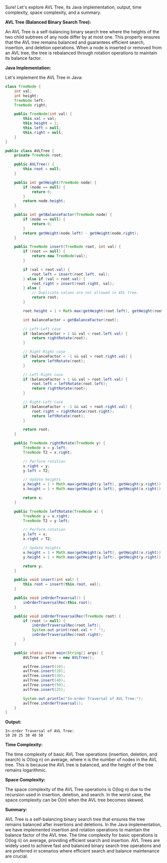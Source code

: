 Sure! Let's explore AVL Tree, its Java implementation, output, time complexity, space complexity, and a summary.

**AVL Tree (Balanced Binary Search Tree):**

An AVL Tree is a self-balancing binary search tree where the heights of the two child subtrees of any node differ by at most one. This property ensures that the AVL tree remains balanced and guarantees efficient search, insertion, and deletion operations. When a node is inserted or removed from an AVL tree, the tree is rebalanced through rotation operations to maintain its balance factor.

**Java Implementation:**

Let's implement the AVL Tree in Java:

```java
class TreeNode {
    int val;
    int height;
    TreeNode left;
    TreeNode right;

    public TreeNode(int val) {
        this.val = val;
        this.height = 1;
        this.left = null;
        this.right = null;
    }
}

public class AVLTree {
    private TreeNode root;

    public AVLTree() {
        this.root = null;
    }

    public int getHeight(TreeNode node) {
        if (node == null) {
            return 0;
        }
        return node.height;
    }

    public int getBalanceFactor(TreeNode node) {
        if (node == null) {
            return 0;
        }
        return getHeight(node.left) - getHeight(node.right);
    }

    public TreeNode insert(TreeNode root, int val) {
        if (root == null) {
            return new TreeNode(val);
        }

        if (val < root.val) {
            root.left = insert(root.left, val);
        } else if (val > root.val) {
            root.right = insert(root.right, val);
        } else {
            // Duplicate values are not allowed in AVL tree.
            return root;
        }

        root.height = 1 + Math.max(getHeight(root.left), getHeight(root.right));

        int balanceFactor = getBalanceFactor(root);

        // Left-Left case
        if (balanceFactor > 1 && val < root.left.val) {
            return rightRotate(root);
        }

        // Right-Right case
        if (balanceFactor < -1 && val > root.right.val) {
            return leftRotate(root);
        }

        // Left-Right case
        if (balanceFactor > 1 && val > root.left.val) {
            root.left = leftRotate(root.left);
            return rightRotate(root);
        }

        // Right-Left case
        if (balanceFactor < -1 && val < root.right.val) {
            root.right = rightRotate(root.right);
            return leftRotate(root);
        }

        return root;
    }

    public TreeNode rightRotate(TreeNode y) {
        TreeNode x = y.left;
        TreeNode T2 = x.right;

        // Perform rotation
        x.right = y;
        y.left = T2;

        // Update heights
        y.height = 1 + Math.max(getHeight(y.left), getHeight(y.right));
        x.height = 1 + Math.max(getHeight(x.left), getHeight(x.right));

        return x;
    }

    public TreeNode leftRotate(TreeNode x) {
        TreeNode y = x.right;
        TreeNode T2 = y.left;

        // Perform rotation
        y.left = x;
        x.right = T2;

        // Update heights
        x.height = 1 + Math.max(getHeight(x.left), getHeight(x.right));
        y.height = 1 + Math.max(getHeight(y.left), getHeight(y.right));

        return y;
    }

    public void insert(int val) {
        this.root = insert(this.root, val);
    }

    public void inOrderTraversal() {
        inOrderTraversalRec(this.root);
    }

    public void inOrderTraversalRec(TreeNode root) {
        if (root != null) {
            inOrderTraversalRec(root.left);
            System.out.print(root.val + " ");
            inOrderTraversalRec(root.right);
        }
    }

    public static void main(String[] args) {
        AVLTree avlTree = new AVLTree();

        avlTree.insert(10);
        avlTree.insert(20);
        avlTree.insert(30);
        avlTree.insert(40);
        avlTree.insert(50);
        avlTree.insert(25);

        System.out.println("In-order Traversal of AVL Tree:");
        avlTree.inOrderTraversal();
    }
}
```

**Output:**
```
In-order Traversal of AVL Tree:
10 20 25 30 40 50 
```

**Time Complexity:**

The time complexity of basic AVL Tree operations (insertion, deletion, and search) is O(log n) on average, where n is the number of nodes in the AVL tree. This is because the AVL tree is balanced, and the height of the tree remains logarithmic.

**Space Complexity:**

The space complexity of the AVL Tree operations is O(log n) due to the recursion used in insertion, deletion, and search. In the worst case, the space complexity can be O(n) when the AVL tree becomes skewed.

**Summary:**

AVL Tree is a self-balancing binary search tree that ensures the tree remains balanced after insertions and deletions. In the Java implementation, we have implemented insertion and rotation operations to maintain the balance factor of the AVL tree. The time complexity for basic operations is O(log n) on average, providing efficient search and insertion. AVL Trees are widely used to achieve fast and balanced binary search tree operations and are preferred in scenarios where efficient search and balance maintenance are crucial.